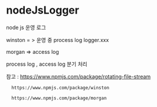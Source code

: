 # nodeJsLogger
node js 운영 로그 

winston = > 운영 중 process log logger.xxx 

morgan => access log 

process log , access log 분기 처리


참고 : https://www.npmjs.com/package/rotating-file-stream 
      
      https://www.npmjs.com/package/winston
      
      https://www.npmjs.com/package/morgan

